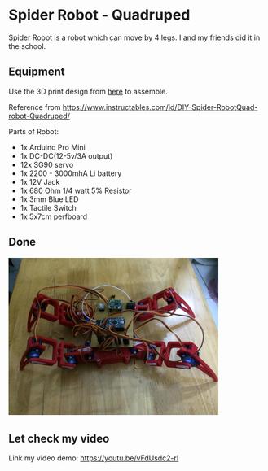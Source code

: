 # Spider Robot - Quadruped

Spider Robot is a robot which can move by 4 legs. I and my friends did it in the school.

## Equipment

Use the 3D print design from [here](https://www.thingiverse.com/thing:2204279) to assemble.

Reference from https://www.instructables.com/id/DIY-Spider-RobotQuad-robot-Quadruped/

Parts of Robot:
* 1x Arduino Pro Mini
* 1x DC-DC(12-5v/3A output)
* 12x SG90 servo
* 1x 2200 - 3000mhA Li battery
* 1x 12V Jack
* 1x 680 Ohm 1/4 watt 5% Resistor
* 1x 3mm Blue LED
* 1x Tactile Switch
* 1x 5x7cm perfboard

## Done 

![alt text](https://github.com/HungSoma/Spider-Robot---Quadruped/blob/master/img/spi.PNG)

## Let check my video

Link my video demo: https://youtu.be/vFdUsdc2-rI